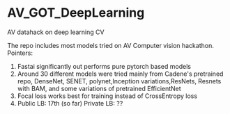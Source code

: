 # AV_GOT_DeepLearning
AV datahack on deep learning CV 

The repo includes most models tried on AV Computer vision hackathon. Pointers:

1. Fastai significantly out performs pure pytorch based models
2. Around 30 different models were tried mainly from Cadene's pretrained repo, DenseNet, SENET, polynet,Inception variations,ResNets, Resnets with BAM, and some variations of pretrained EfficientNet
3. Focal loss works best for training instead of CrossEntropy loss
4. Public LB: 17th (so far) Private LB: ??
